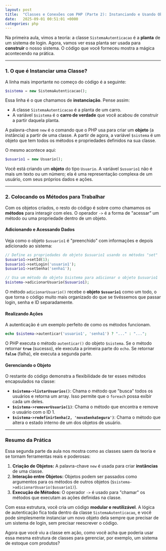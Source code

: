 ```yaml
---
layout: post
title:  "Classes e Conexões com PHP (Parte 2): Instanciando e Usando Objetos"
date:   2025-09-01 00:51:01 +0000
categories: php
---
```


Na primeira aula, vimos a teoria: a classe `SistemaAutenticacao` é a **planta** de um sistema de login. Agora, vamos ver essa planta ser usada para **construir** o nosso sistema. O código que você forneceu mostra a mágica acontecendo na prática.

-----

### 1\. O que é Instanciar uma Classe?

A linha mais importante no começo do código é a seguinte:

```php
$sistema = new SistemaAutenticacao();
```

Essa linha é o que chamamos de **instanciação**. Pense assim:

  * A classe `SistemaAutenticacao` é a planta de um carro.
  * A variável `$sistema` é o **carro de verdade** que você acabou de construir a partir daquela planta.

A palavra-chave `new` é o comando que o PHP usa para criar um **objeto** (a instância) a partir de uma classe. A partir de agora, a variável `$sistema` é um objeto que tem todos os métodos e propriedades definidos na sua classe.

O mesmo acontece aqui:

```php
$usuario1 = new Usuario();
```

Você está criando um **objeto** do tipo `Usuario`. A variável `$usuario1` não é mais um texto ou um número; ela é uma representação complexa de um usuário, com seus próprios dados e ações.

-----

### 2\. Colocando os Métodos para Trabalhar

Com os objetos criados, o resto do código é sobre como chamamos os **métodos** para interagir com eles. O operador `->` é a forma de "acessar" um método ou uma propriedade dentro de um objeto.

#### Adicionando e Acessando Dados

Veja como o objeto `$usuario1` é "preenchido" com informações e depois adicionado ao sistema:

```php
// Define as propriedades do objeto $usuario1 usando os métodos "set"
$usuario1->setId(1);
$usuario1->setLogin('usuario1');
$usuario1->setSenha('senha1');

// Usa um método do objeto $sistema para adicionar o objeto $usuario1
$sistema->adicionarUsuario($usuario1);
```

O método `adicionarUsuario()` recebe o **objeto `$usuario1`** como um todo, o que torna o código muito mais organizado do que se tivéssemos que passar login, senha e ID separadamente.

#### Realizando Ações

A autenticação é um exemplo perfeito de como os métodos funcionam.

```php
echo $sistema->autenticar('usuario1', 'senha1') ? "..." : "...";
```

O PHP executa o método `autenticar()` do objeto `$sistema`. Se o método retornar **`true`** (sucesso), ele executa a primeira parte do `echo`. Se retornar **`false`** (falha), ele executa a segunda parte.

#### Gerenciando o Objeto

O restante do código demonstra a flexibilidade de ter esses métodos encapsulados na classe:

  * **`$sistema->listarUsuarios()`**: Chama o método que "busca" todos os usuários e retorna um array. Isso permite que o `foreach` possa exibir cada um deles.
  * **`$sistema->removerUsuario(1)`**: Chama o método que encontra e remove o usuário com o ID 1.
  * **`$sistema->redefinirSenha(2, 'novaSenhaSegura')`**: Chama o método que altera o estado interno de um dos objetos de usuário.

-----

### Resumo da Prática

Essa segunda parte da aula nos mostra como as classes saem da teoria e se tornam ferramentas reais e poderosas:

1.  **Criação de Objetos:** A palavra-chave `new` é usada para criar **instâncias** de uma classe.
2.  **Interação entre Objetos:** Objetos podem ser passados como argumentos para os métodos de outros objetos (`$sistema->adicionarUsuario($usuario1)`).
3.  **Execução de Métodos:** O operador `->` é usado para "chamar" os métodos que executam as ações definidas na classe.

Com essa estrutura, você cria um código **modular e reutilizável**. A lógica de autenticação fica toda dentro da classe `SistemaAutenticacao`, e você pode simplesmente instanciar um novo objeto dela sempre que precisar de um sistema de login, sem precisar reescrever o código.

Agora que você viu a classe em ação, como você acha que poderia usar essa mesma estrutura de classes para gerenciar, por exemplo, um sistema de estoque com produtos?